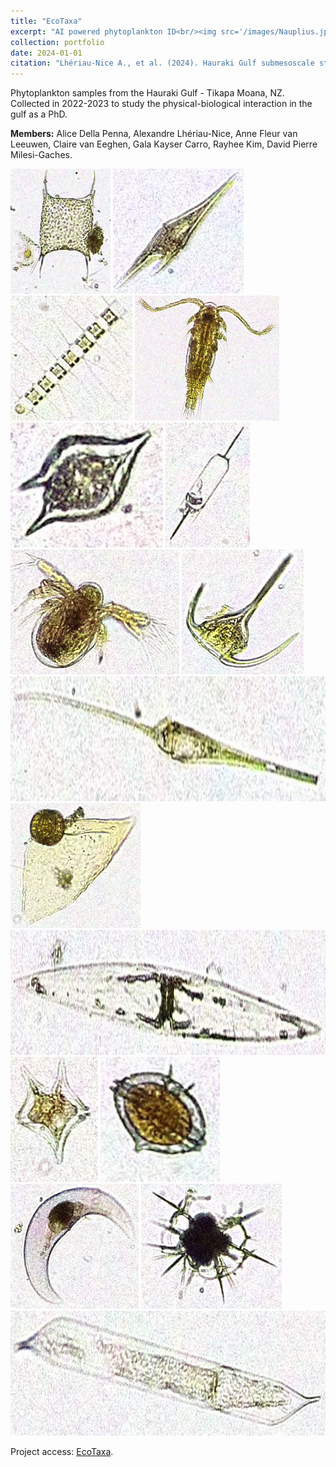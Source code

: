 ```yaml
---
title: "EcoTaxa"
excerpt: "AI powered phytoplankton ID<br/><img src='/images/Nauplius.jpg'>"
collection: portfolio
date: 2024-01-01
citation: "Lhériau-Nice A., et al. (2024). Hauraki Gulf submesoscale study, EcoTaxa. https://ecotaxa.obs-vlfr.fr/prj/11231."
---
```


Phytoplankton samples from the Hauraki Gulf - Tikapa Moana, NZ. Collected in 2022-2023 to study the physical-biological interaction in the gulf as a PhD. 

**Members:**
Alice Della Penna, Alexandre Lhériau-Nice, Anne Fleur van Leeuwen, Claire van Eeghen, Gala Kayser Carro, Rayhee Kim, David Pierre Milesi-Gaches.

<img src="/images/bidulfia_sp.jpg" height="200">
<img src='/images/Ceratium_furca.jpg' height="200">
<img src='/images/Chaetoceros_sp.jpg' height="200">
<img src='/images/Copepoda.jpg' height="200">
<img src='/images/Dinophyceae.jpg' height="200">
<img src='/images/Dytilum_sp.jpg' height="200">
<img src='/images/Nauplius.jpg' height="200">
<img src='/images/Neocaratium_tripos.jpg' height="200">
<img src='/images/Neoceratium_fusus.jpg' height="200">
<img src='/images/Ornithocernus_sp.jpg' height="200">
<img src='/images/Pleurosigma_sp.jpg' height="200">
<img src='/images/Protoperidinium_oceanica.jpg' height="200">
<img src='/images/Protoperidinium_pellucidum.jpg' height="200">
<img src='/images/Pysocystis_lunala.jpg' height="200">
<img src='/images/Radiolaria_sp.jpg' height="200">
<img src='/images/Rhizosolenia_robusta.jpg' height="200">

Project access: [EcoTaxa](https://ecotaxa.obs-vlfr.fr/prj/11231).
